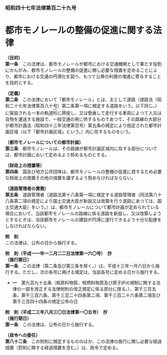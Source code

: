 ### 昭和四十七年法律第百二十九号  
# 都市モノレールの整備の促進に関する法律  
  
**（目的）**  
**第一条**　この法律は、都市モノレールが都市における交通機関として果たす役割にかんがみ、都市モノレールの整備の促進に関し必要な措置を定めることにより、都市における交通の円滑化を図り、もつて公衆の利便の増進に寄与することを目的とする。  
  
**（定義）**  
**第二条**　この法律において「都市モノレール」とは、主として道路（道路法（昭和二十七年法律第百八十号）第二条第一項に規定する道路をいう。以下同じ。）に架設される一本の軌道<ruby>桁<rt>けた</rt></ruby>に<ruby>跨<rt>こ</rt></ruby>座し、又は懸垂して走行する車両によつて人又は貨物を運送する施設で、一般交通の用に供するものであつて、その路線の大部分が都市計画法（昭和四十三年法律第百号）第五条の規定により指定された都市計画区域（以下「都市計画区域」という。）内に存するものをいう。  
  
**（都市モノレールについての都市計画）**  
**第三条**　都市モノレールは、その路線が都市計画区域内に存する部分については、都市計画において定めるよう努めるものとする。  
  
**（財政上の措置等）**  
**第四条**　国及び地方公共団体は、都市モノレールの整備の促進に資するため必要な財政上の措置その他の措置を講ずるよう努めなければならない。  
  
**（道路管理者の責務）**  
**第五条**　道路管理者（道路法第十八条第一項に規定する道路管理者（同法第八十八条第二項の規定により国土交通大臣が新設又は改築を行う道路にあつては、国土交通大臣）をいう。）は、都市モノレールについて都市計画が定められている場合において、当該都市モノレールの路線に係る道路を新設し、又は改築しようとするときは、当該都市モノレールの建設が円滑に遂行できるよう十分な配慮をしなければならない。  
  
**附　則**  
この法律は、公布の日から施行する。  
  
**附　則（平成一一年一二月二二日法律第一六〇号）　抄**  
**（施行期日）**  
**第一条**　この法律（第二条及び第三条を除く。）は、平成十三年一月六日から施行する。ただし、次の各号に掲げる規定は、当該各号に定める日から施行する。  
* **一**　第九百九十五条（核原料物質、核燃料物質及び原子炉の規制に関する法律の一部を改正する法律附則の改正規定に係る部分に限る。）、第千三百五条、第千三百六条、第千三百二十四条第二項、第千三百二十六条第二項及び第千三百四十四条の規定公布の日  
  
**附　則（平成二三年八月三〇日法律第一〇五号）　抄**  
**（施行期日）**  
**第一条**　この法律は、公布の日から施行する。  
  
**（政令への委任）**  
**第八十二条**　この附則に規定するもののほか、この法律の施行に関し必要な経過措置（罰則に関する経過措置を含む。）は、政令で定める。  
  
